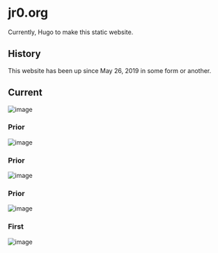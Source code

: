 # jr0.org
Currently, Hugo to make this static website.

## History
This website has been up since May 26, 2019 in some form or another.

## Current
![image](https://github.com/user-attachments/assets/d24f47c7-62bd-45df-b914-d182f07b1e98)

### Prior
![image](https://user-images.githubusercontent.com/35516367/185334720-facb0b35-f056-47ae-86e9-11243654ad43.png)

### Prior
![image](https://user-images.githubusercontent.com/35516367/158723802-ff67bbc9-71e4-4fb0-9189-a5397976a8d5.png)

### Prior
![image](https://user-images.githubusercontent.com/35516367/123536312-69bcd980-d6de-11eb-8ee0-ce80ac7db924.png)

### First
![image](https://user-images.githubusercontent.com/35516367/158724012-1f65bea4-ba1c-4615-8bc7-043f84310999.png)
